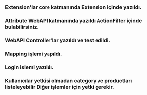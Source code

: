 ### Extension'lar core katmanında Extension içinde yazıldı. 
### Attribute WebAPI katmanında yazıldı ActionFilter içinde bulabilirsiniz.

### WebAPI Controller'lar yazıldı ve test edildi.

### Mapping işlemi yapıldı.

### Login islemi yazıldı.

### Kullanıcılar yetkisi olmadan category ve productları listeleyebilir Diğer işlemler için yetki gerekir.

